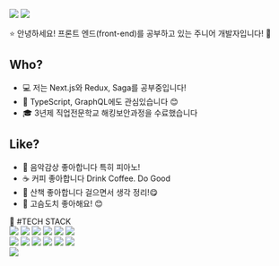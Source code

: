 <a href="https://lhdochi.tistory.com/" target='_blank'><img src="https://img.shields.io/badge/Blog-black?style=flat-square&logo=Blogger&logoColor=white"></a> <img src="https://img.shields.io/badge/Gmail-EA4335?style=flat-square&logo=Gmail&logoColor=white">

:star: 안녕하세요! 프론트
엔드(front-end)를 공부하고 있는 주니어 개발자입니다! :rocket:

## Who?

- :computer: 저는 Next.js와 Redux, Saga를 공부중입니다!
- :tada: TypeScript, GraphQL에도 관심있습니다 :blush:
- :mortar_board: 3년제 직업전문학교 해킹보안과정을 수료했습니다

## Like?

- :musical_keyboard: 음악감상 좋아합니다 특히 피아노!
- :coffee: 커피 좋아합니다 Drink Coffee. Do Good
- :mount_fuji: 산책 좋아합니다 걸으면서 생각 정리!:yum:
- 🦔 고슴도치 좋아해요! :blush:

:rocket: #TECH STACK <br>
<img src="https://img.shields.io/badge/Javascript-F7DF1E?style=flat-square&logo=javascript&logoColor=white">
<img src="https://img.shields.io/badge/React-61DAFB?style=flat-square&logo=React&logoColor=white">
<img src="https://img.shields.io/badge/React Router-CA4245?style=flat-square&logo=React Router&logoColor=white">
<img src="https://img.shields.io/badge/React-61DAFB?style=flat-square&logo=React&logoColor=white">
<img src="https://img.shields.io/badge/Node.js-339933?style=flat-square&logo=Node.js&logoColor=white">
<img src="https://img.shields.io/badge/Nodemon-76D04B?style=flat-square&logo=Nodemon&logoColor=white"> <br>
<img src="https://img.shields.io/badge/Next.js-000000?style=flat-square&logo=Next.js&logoColor=white">
<img src="https://img.shields.io/badge/HTML-E34F26?style=flat-square&logo=HTML5&logoColor=white">
<img src="https://img.shields.io/badge/CSS-1572B6?style=flat-square&logo=CSS3&logoColor=white">
<img src="https://img.shields.io/badge/StyledComponents-DB7093?style=flat-square&logo=styled-components&logoColor=white">
<img src="https://img.shields.io/badge/MySQL-4479A1?style=flat-square&logo=MySQL&logoColor=white">
<img src="https://img.shields.io/badge/Redux-764ABC?style=flat-square&logo=Redux&logoColor=white"> <br>
<img src="https://img.shields.io/badge/ReduxSaga-999999?style=flat-square&logo=Redux-Saga&logoColor=white">
